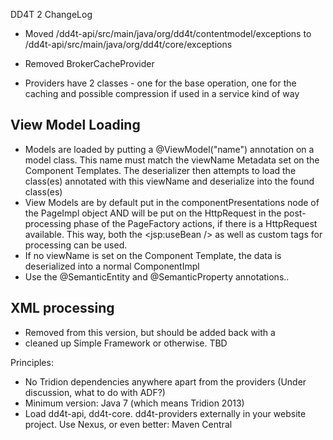 DD4T 2 ChangeLog

+ Moved /dd4t-api/src/main/java/org/dd4t/contentmodel/exceptions to /dd4t-api/src/main/java/org/dd4t/core/exceptions
- Removed BrokerCacheProvider
+ Providers have 2 classes - one for the base operation, one for the caching
  and possible compression if used in a service kind of way

## View Model Loading

+ Models are loaded by putting a @ViewModel("name") annotation on a model class. This
  name must match the viewName Metadata set on the Component Templates. The deserializer then
  attempts to load the class(es) annotated with this viewName and deserialize into the found
  class(es)
+ View Models are by default put in the componentPresentations node of the PageImpl object AND
  will be put on the HttpRequest in the post-processing phase of the PageFactory actions, if
  there is a HttpRequest available. This way, both the <jsp:useBean /> as well as custom tags
  for processing can be used.
+ If no viewName is set on the Component Template, the data is deserialized into a normal
  ComponentImpl
+ Use the @SemanticEntity and @SemanticProperty annotations..



## XML processing
+ Removed from this version, but should be added back with a 
+ cleaned up Simple Framework or otherwise. TBD

Principles:

+ No Tridion dependencies anywhere apart from the providers (Under discussion, what to do with ADF?)
+ Minimum version: Java 7 (which means Tridion 2013)
+ Load dd4t-api, dd4t-core. dd4t-providers externally in your website project. Use Nexus, or
  even better: Maven Central
